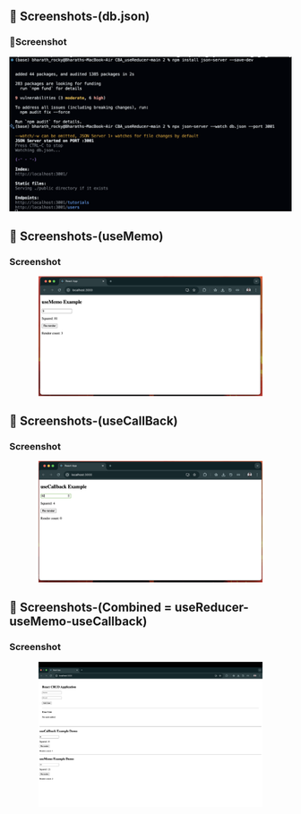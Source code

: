 
## 📸 Screenshots-(db.json)

### 📂Screenshot
<p align="center">
  <img width="700" alt="Result-1" src="https://github.com/Bharath5050/CBA-Projects-and-Tasks/blob/main/CBA_useReducer-useMemo-useCallback-Assignment/Screenshots/result-1.png" />
</p>

## 📸 Screenshots-(useMemo)

###  Screenshot
<p align="center">
  <img width="400" alt="Result - 2" src="https://github.com/Bharath5050/CBA-Projects-and-Tasks/blob/main/CBA_useReducer-useMemo-useCallback-Assignment/Screenshots/result-2.png" />
</p>

## 📸 Screenshots-(useCallBack)

### Screenshot
<p align="center">
  <img width="400" alt="Result - 3" src="https://github.com/Bharath5050/CBA-Projects-and-Tasks/blob/main/CBA_useReducer-useMemo-useCallback-Assignment/Screenshots/result-3.png" />
</p>

## 📸 Screenshots-(Combined = useReducer-useMemo-useCallback)

### Screenshot
<p align="center">
  <img width="400" alt="Result - 3" src="https://github.com/Bharath5050/CBA-Projects-and-Tasks/blob/main/CBA_useReducer-useMemo-useCallback-Assignment/Screenshots/result-4.png" />
</p>

